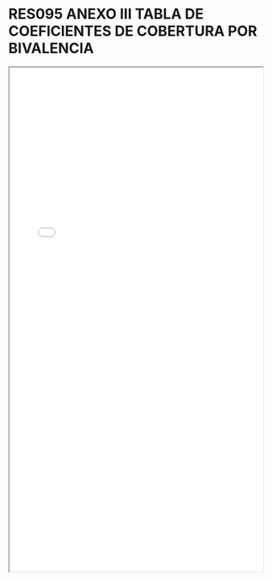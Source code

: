 
# RES095 ANEXO III TABLA DE COEFICIENTES DE COBERTURA POR BIVALENCIA

<iframe src="../RES095 ANEXO III TABLA DE COEFICIENTES DE COBERTURA POR BIVALENCIA.pdf" width="100%" height="1000px"></iframe>

